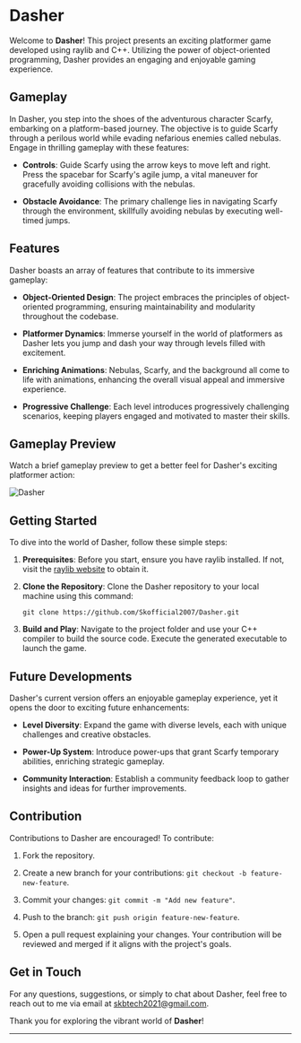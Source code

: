# Dasher

Welcome to **Dasher**! This project presents an exciting platformer game developed using raylib and C++. Utilizing the power of object-oriented programming, Dasher provides an engaging and enjoyable gaming experience.

## Gameplay

In Dasher, you step into the shoes of the adventurous character Scarfy, embarking on a platform-based journey. The objective is to guide Scarfy through a perilous world while evading nefarious enemies called nebulas. Engage in thrilling gameplay with these features:

- **Controls**: Guide Scarfy using the arrow keys to move left and right. Press the spacebar for Scarfy's agile jump, a vital maneuver for gracefully avoiding collisions with the nebulas.

- **Obstacle Avoidance**: The primary challenge lies in navigating Scarfy through the environment, skillfully avoiding nebulas by executing well-timed jumps.

## Features

Dasher boasts an array of features that contribute to its immersive gameplay:

- **Object-Oriented Design**: The project embraces the principles of object-oriented programming, ensuring maintainability and modularity throughout the codebase.

- **Platformer Dynamics**: Immerse yourself in the world of platformers as Dasher lets you jump and dash your way through levels filled with excitement.

- **Enriching Animations**: Nebulas, Scarfy, and the background all come to life with animations, enhancing the overall visual appeal and immersive experience.

- **Progressive Challenge**: Each level introduces progressively challenging scenarios, keeping players engaged and motivated to master their skills.

## Gameplay Preview

Watch a brief gameplay preview to get a better feel for Dasher's exciting platformer action:

![Dasher](https://github.com/Skofficial2007/Dasher/assets/94291950/72d55f16-21b9-4a8d-9a22-2dbbf86fb2ee)

## Getting Started

To dive into the world of Dasher, follow these simple steps:

1. **Prerequisites**: Before you start, ensure you have raylib installed. If not, visit the [raylib website](https://www.raylib.com/) to obtain it.

2. **Clone the Repository**: Clone the Dasher repository to your local machine using this command:
   ```
   git clone https://github.com/Skofficial2007/Dasher.git
   ```


3. **Build and Play**: Navigate to the project folder and use your C++ compiler to build the source code. Execute the generated executable to launch the game.

## Future Developments

Dasher's current version offers an enjoyable gameplay experience, yet it opens the door to exciting future enhancements:

- **Level Diversity**: Expand the game with diverse levels, each with unique challenges and creative obstacles.

- **Power-Up System**: Introduce power-ups that grant Scarfy temporary abilities, enriching strategic gameplay.

- **Community Interaction**: Establish a community feedback loop to gather insights and ideas for further improvements.

## Contribution

Contributions to Dasher are encouraged! To contribute:

1. Fork the repository.

2. Create a new branch for your contributions: `git checkout -b feature-new-feature`.

3. Commit your changes: `git commit -m "Add new feature"`.

4. Push to the branch: `git push origin feature-new-feature`.

5. Open a pull request explaining your changes. Your contribution will be reviewed and merged if it aligns with the project's goals.

## Get in Touch

For any questions, suggestions, or simply to chat about Dasher, feel free to reach out to me via email at skbtech2021@gmail.com.

Thank you for exploring the vibrant world of **Dasher**!

---
